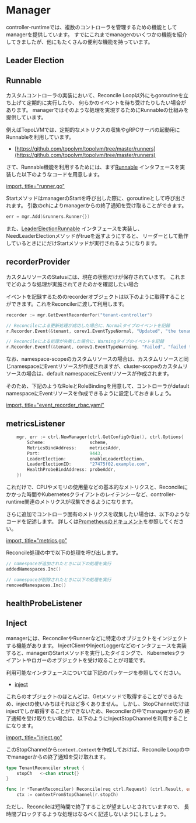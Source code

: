 # Manager

controller-runtimeでは、複数のコントローラを管理するための機能としてmanagerを提供しています。
すでにこれまでmanagerのいくつかの機能を紹介してきましたが、他にもたくさんの便利な機能を持っています。


## Leader Election



## Runnable

カスタムコントローラの実装において、Reconcile Loop以外にもgoroutineを立ち上げて定期的に実行したり、
何らかのイベントを待ち受けたりしたい場合があります。
managerではそのような処理を実現するためにRunnableの仕組みを提供しています。

例えばTopoLVMでは、定期的なメトリクスの収集やgRPCサーバの起動用にRunnableを利用しています。

- [https://github.com/topolvm/topolvm/tree/master/runners](https://github.com/topolvm/topolvm/tree/master/runners)

さて、Runnable機能を利用するためには、まず[Runnable](https://pkg.go.dev/sigs.k8s.io/controller-runtime/pkg/manager?tab=doc#Runnable)
インタフェースを実装した以下のようなコードを用意します。

[import, title="runner.go"](../../codes/tenant/runners/runner.go)

StartメソッドはmanagerのStartを呼び出した際に、goroutineとして呼び出されます。
引数のchによりmanagerからの終了通知を受け取ることができます。

```go
err = mgr.Add(&runners.Runner{})
```

また、[LeaderElectionRunnable](https://pkg.go.dev/sigs.k8s.io/controller-runtime/pkg/manager?tab=doc#LeaderElectionRunnable)
インタフェースを実装し、NeedLeaderElectionメソッドがtrueを返すようにすると、
リーダーとして動作しているときににだけStartメソッドが実行されるようになります。

## recorderProvider

カスタムリソースのStatusには、現在の状態だけが保存されています。
これまでどのような処理が実施されてきたのかを確認したい場合

イベントを記録するためのrecorderオブジェクトは以下のように取得することができます。これをReconcilerに渡して利用します。

```go
recorder := mgr.GetEventRecorderFor("tenant-controller")
```



```go
// Reconcileによる更新処理が成功した場合に、Normalタイプのイベントを記録
r.Recorder.Event(&tenant, corev1.EventTypeNormal, "Updated", "the tenant was updated")

// Reconcileによる処理が失敗した場合に、Warningタイプのイベントを記録
r.Recorder.Eventf(&tenant, corev1.EventTypeWarning, "Failed", "failed to reconciled: %s", err.Error())
```

なお、namespace-scopeのカスタムリソースの場合は、カスタムリソースと同じnamespaceにEventリソースが作成されますが、cluster-scopeのカスタムリソースの場合は、default namespaceにEventリソースが作成されます。

そのため、下記のようなRoleとRoleBindingを用意して、コントローラがdefault namespaceにEventリソースを作成できるように設定しておきましょう。

[import, title="event_recorder_rbac.yaml"](../../codes/tenant/config/rbac/event_recorder_rbac.yaml)

## metricsListener

```go
	mgr, err := ctrl.NewManager(ctrl.GetConfigOrDie(), ctrl.Options{
		Scheme:                 scheme,
		MetricsBindAddress:     metricsAddr,
		Port:                   9443,
		LeaderElection:         enableLeaderElection,
		LeaderElectionID:       "27475f02.example.com",
		HealthProbeBindAddress: probeAddr,
	})
```

これだけで、CPUやメモリの使用量などの基本的なメトリクスと、Reconcileにかかった時間やKubernetesクライアントのレイテンシーなど、controller-runtime関連のメトリクスが収集できるようになります。

さらに追加でコントローラ固有のメトリクスを収集したい場合は、以下のようなコードを記述します。
詳しくは[Prometheusのドキュメント](https://prometheus.io/docs/instrumenting/writing_exporters/)を参照してください。

[import, title="metrics.go"](../../codes/tenant/controllers/metrics.go)

Reconcile処理の中で以下の処理を呼び出します。

```go
// namespaceが追加されたときに以下の処理を実行
addedNamespaces.Inc()

// namespaceが削除されたときに以下の処理を実行
removedNamespaces.Inc()
```



## healthProbeListener


## Inject

managerには、ReconcilerやRunnerなどに特定のオブジェクトをインジェクトする機能があります。
InjectClientやInjectLoggerなどのインタフェースを実装すると、managerのStartメソッドを実行したタイミングで、
Kubernetesクライアントやロガーのオブジェクトを受け取ることが可能です。

利用可能なインタフェースについては下記のパッケージを参照してください。
- [inject](https://pkg.go.dev/sigs.k8s.io/controller-runtime/pkg/runtime/inject?tab=doc)

これらのオブジェクトのほとんどは、Getメソッドで取得することができるため、injectの使いみちはそれほど多くありません。
しかし、StopChannelだけはinjectでしか取得することができないため、Reconcilerの中でmanagerからの
終了通知を受け取りたい場合は、以下のようにInjectStopChannelを利用することになります。

[import, title="inject.go"](../../codes/tenant/controllers/inject.go)

このStopChannelから`context.Context`を作成しておけば、Reconcile Loopの中でmanagerからの終了通知を受け取れます。

```go
type TenantReconciler struct {
	stopCh   <-chan struct{}
}

func (r *TenantReconciler) Reconcile(req ctrl.Request) (ctrl.Result, error) {
	ctx := contextFromStopChannel(r.stopCh)
```

ただし、Reconcileは短時間で終了することが望ましいとされていますので、
長時間ブロックするような処理はなるべく記述しないようにしましょう。
